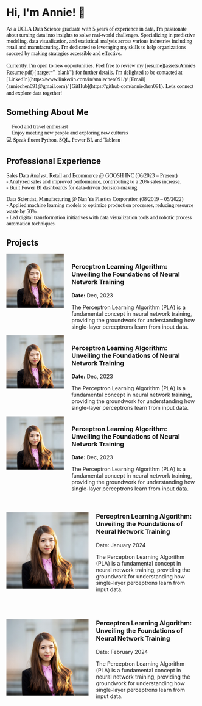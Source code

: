 # Hi, I'm Annie! 👋  
<p style="font-family: Calibri; font-size: 12 px; color: black;">
As a UCLA Data Science graduate with 5 years of experience in data, I'm passionate about turning data into insights to solve real-world challenges. Specializing in predictive modeling, data visualization, and statistical analysis across various industries including retail and manufacturing. I'm dedicated to leveraging my skills to help organizations succeed by making strategies accessible and effective. 
</p>

<span style="font-family: Calibri; color: black;">
Currently, I'm open to new opportunities. Feel free to review my [resume](assets/Annie's Resume.pdf){:target="_blank"} for further details. I'm delighted to be contacted at [LinkedIn](https://www.linkedin.com/in/anniechen091/)/ [Email](anniechen091@gmail.com)/ [GitHub](https://github.com/anniechen091). Let's connect and explore data together!  <br>
</span>

   
  
## Something About Me

<p style="font-family: Calibri; font-size: 12 px; color: black;">
🍰 Food and travel enthusiast <br>
🤝 Enjoy meeting new people and exploring new cultures  <br>
💻 Speak fluent Python, SQL, Power BI, and Tableau 
</p>

  
  
## Professional Experience

<p style="font-family: Calibri; font-size: 12 px; color: black;">
<bold>Sales Data Analyst, Retail and Ecommerce @ GOOSH INC</bold> (06/2023 – Present)  <br>
  - Analyzed sales and improved performance, contributing to a 20% sales increase. <br>
  - Built Power BI dashboards for data-driven decision-making. <br>
</p>
<p style="font-family: Calibri; font-size: 12 px; color: black;">  
<bold>Data Scientist, Manufacturing @ Nan Ya Plastics Corporation</bold>  (08/2019 – 05/2022)  <br>
  - Applied machine learning models to optimize production processes, reducing resource waste by 50%. <br>
  - Led digital transformation initiatives with data visualization tools and robotic process automation techniques.
</p>
  
  

## Projects

<div style="overflow: hidden;">

<div style="float: left; width: 30%; margin-right: 20px; height:auto; max-height:200px;">
<img src="assets/img/photo.jpg" alt="Perceptron Learning Algorithm" style="width: 100%; height: auto;">
</div>

<div style="float: left; width: 65%;">
<h3>Perceptron Learning Algorithm: Unveiling the Foundations of Neural Network Training</h3>
<p><strong>Date:</strong> Dec, 2023</p>
<p>The Perceptron Learning Algorithm (PLA) is a fundamental concept in neural network training, providing the groundwork for understanding how single-layer perceptrons learn from input data.</p>
</div>

<div style="clear: both;"></div>
</div>

<div style="overflow: hidden;">

<div style="float: left; width: 30%; margin-right: 20px; height:auto; max-height:200px;">
<img src="assets/img/photo.jpg" alt="Perceptron Learning Algorithm" style="width: 100%; height: auto;">
</div>

<div style="float: left; width: 65%;">
<h3>Perceptron Learning Algorithm: Unveiling the Foundations of Neural Network Training</h3>
<p><strong>Date:</strong> Dec, 2023</p>
<p>The Perceptron Learning Algorithm (PLA) is a fundamental concept in neural network training, providing the groundwork for understanding how single-layer perceptrons learn from input data.</p>
</div>

<div style="clear: both;"></div>
</div>

<div style="overflow: hidden;">

<div style="float: left; width: 30%; margin-right: 20px; height:auto; max-height:200px;">
<img src="assets/img/photo.jpg" alt="Perceptron Learning Algorithm" style="width: 100%; height: auto;">
</div>

<div style="float: left; width: 65%;">
<h3>Perceptron Learning Algorithm: Unveiling the Foundations of Neural Network Training</h3>
<p><strong>Date:</strong> Dec, 2023</p>
<p>The Perceptron Learning Algorithm (PLA) is a fundamental concept in neural network training, providing the groundwork for understanding how single-layer perceptrons learn from input data.</p>
</div>

<div style="clear: both;"></div>
</div>

<br>


<div class="projects-container">

<div class="project gray">
    <img src=" assets/img/photo.jpg" alt="Project 1" style="float:left; margin-right:20px; height:auto; max-height:200px;">
    <div>
        <h3>Perceptron Learning Algorithm: Unveiling the Foundations of Neural Network Training</h3>
        <p>Date: January 2024</p>
        <p>The Perceptron Learning Algorithm (PLA) is a fundamental concept in neural network training, providing the groundwork for understanding how single-layer perceptrons learn from input data.</p>
    </div>
    <div style="clear:both;"></div>
</div>
<br>
<br>

<div class="project white">
    <img src=" assets/img/photo.jpg" alt="Project 2" style="float:left; margin-right:20px; height:auto; max-height:200px;">
    <div>
        <h3>Perceptron Learning Algorithm: Unveiling the Foundations of Neural Network Training</h3>
        <p>Date: February 2024</p>
        <p>The Perceptron Learning Algorithm (PLA) is a fundamental concept in neural network training, providing the groundwork for understanding how single-layer perceptrons learn from input data.</p>
    </div>
    <div style="clear:both;"></div>
</div>




